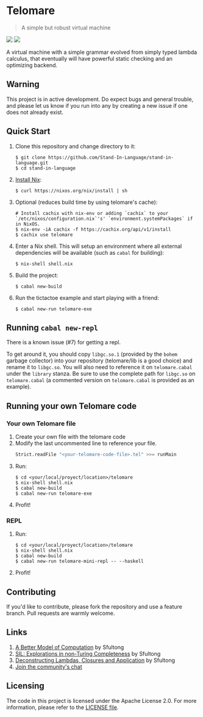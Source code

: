 # Telomare
> A simple but robust virtual machine

<p float="left">
  <img src="https://github.com/Stand-in-Language/stand-in-language/workflows/Telomare%20CI%20Tests/badge.svg" />
  <a href="https://gitter.im/stand-in-language/Lobby?utm_source=badge&utm_medium=badge&utm_campaign=pr-badge&utm_content=badge"
     title="Join the chat at https://gitter.im/stand-in-language/Lobby">
    <img src="https://badges.gitter.im/stand-in-language/Lobby.svg" /> 
  </a>
</p>


A virtual machine with a simple grammar evolved from simply typed lambda calculus, that eventually will have powerful static checking and an optimizing backend.

## Warning
This project is in active development. Do expect bugs and general trouble, and please let us know if you run into any by creating a new issue if one does not already exist.

## Quick Start

1. Clone this repository and change directory to it:
   ```
   $ git clone https://github.com/Stand-In-Language/stand-in-language.git
   $ cd stand-in-language
   ```
2. [Install Nix](https://nixos.org/nix/download.html):
   ```
   $ curl https://nixos.org/nix/install | sh
   ```
3. Optional (reduces build time by using telomare's cache):
   ```
   # Install cachix with nix-env or adding `cachix` to your `/etc/nixos/configuration.nix`'s' `environment.systemPackages` if in NixOS.
   $ nix-env -iA cachix -f https://cachix.org/api/v1/install
   $ cachix use telomare
   ```
4. Enter a Nix shell. This will setup an environment where all external dependencies will be available (such as `cabal` for building):
   ```
   $ nix-shell shell.nix
   ```
5. Build the project:
   ```
   $ cabal new-build
   ```
6. Run the tictactoe example and start playing with a friend:
   ```
   $ cabal new-run telomare-exe
   ```

## Running `cabal new-repl`

There is a known issue (#7) for getting a repl.

To get around it, you should copy `libgc.so.1` (provided by the `bohem` garbage collector) into your repository (telomare/lib is a good choice) and rename it to `libgc.so`. You will also need to reference it on `telomare.cabal` under the `library` stanza. Be sure to use the complete path for `libgc.so` on `telomare.cabal` (a commented version on `telomare.cabal` is provided as an example).


## Running your own Telomare code

### Your own Telomare file
1. Create your own file with the telomare code
2. Modify the last uncommented line to reference your file.
   ```haskell
   Strict.readFile "<your-telomare-code-file>.tel" >>= runMain
   ```
3. Run:
   ```
   $ cd <your/local/proyect/location>/telomare
   $ nix-shell shell.nix
   $ cabal new-build
   $ cabal new-run telomare-exe
   ```
4. Profit!
### REPL
1. Run:
   ```
   $ cd <your/local/proyect/location>/telomare
   $ nix-shell shell.nix
   $ cabal new-build
   $ cabal new-run telomare-mini-repl -- --haskell
   ```
2. Profit!
   
## Contributing
If you'd like to contribute, please fork the repository and use a feature branch. Pull requests are warmly welcome.

## Links
1. [A Better Model of Computation](http://sfultong.blogspot.com/2016/12/a-better-model-of-computation.html?m=1) by Sfultong
2. [SIL: Explorations in non-Turing Completeness](http://sfultong.blogspot.com/2017/09/sil-explorations-in-non-turing.html?m=1) by Sfultong
3. [Deconstructing Lambdas, Closures and Application](http://sfultong.blogspot.com/2018/04/deconstructing-lambdas-closures-and.html?m=1) by Sfultong
4. [Join the community's chat](https://gitter.im/stand-in-language/Lobby)


## Licensing
The code in this project is licensed under the Apache License 2.0. For more information, please refer to the [LICENSE file](https://github.com/Stand-In-Language/stand-in-language/blob/master/LICENSE).
